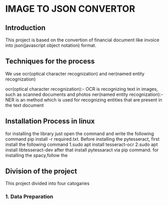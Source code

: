 # IMAGE TO JSON CONVERTOR

## Introduction

This project is based on the convertion of financial document like invoice into json(javascript object notation) format.

## Techniques for the process

We use ocr(optical character recognization) and ner(named entity recognization)

ocr(optical character recognization):- OCR is recognizing text in images, such as scanned documents and photos
ner(named entity recognization):- NER is an method which is used for recognizing entities that are present in the text document

## Installation Process in linux

for installing the library just open the command and write the following command pip install -r required.txt. Before installing the pytesseract, first install the following command 1.sudo apt install tesseract-ocr 2.sudo apt install libtesseract-dev after that install pytessaract via pip command.
for installing the spacy,follow the 



## Division of the project

This project divided into four catogaries

### 1. Data Preparation 

